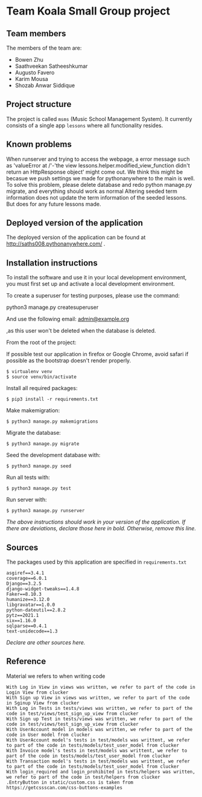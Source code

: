 # Team Koala Small Group project

## Team members
The members of the team are:
- Bowen Zhu
- Saathveekan Satheeshkumar
- Augusto Favero
- Karim Mousa
- Shozab Anwar Siddique

## Project structure
The project is called `msms` (Music School Management System).  It currently consists of a single app `lessons` where all functionality resides.

## Known problems
When runserver and trying to access the webpage, a error message such as 'valueError at /'-'the view lessons.helper.modified_view_function didn't return an HttpResponse object' might come out. We think this might be becasue we push settings we made for pythonanywhere to the main is well. To solve this problem, please delete database and redo python manage.py migrate, and everything should work as normal
Altering seeded term information does not update the term information of the seeded lessons. But does for any future lessons made. 

## Deployed version of the application
The deployed version of the application can be found at http://saths008.pythonanywhere.com/ .

## Installation instructions
To install the software and use it in your local development environment, you must first set up and activate a local development environment.

To create a superuser for testing purposes, please use the command:

python3 manage.py createsuperuser

And use the following email:
admin@example.org

,as this user won't be deleted when the database is deleted.

From the root of the project:

If possible test our application in firefox or Google Chrome, avoid safari if possible as the bootstrap doesn't render properly.

```
$ virtualenv venv
$ source venv/bin/activate
```

Install all required packages:

```
$ pip3 install -r requirements.txt
```

Make makemigration:

```
$ python3 manage.py makemigrations
```

Migrate the database:

```
$ python3 manage.py migrate
```

Seed the development database with:

```
$ python3 manage.py seed
```

Run all tests with:
```
$ python3 manage.py test
```

Run server with:
```
$ python3 manage.py runserver
```

*The above instructions should work in your version of the application.  If there are deviations, declare those here in bold.  Otherwise, remove this line.*

## Sources
The packages used by this application are specified in `requirements.txt`
```
asgiref==3.4.1
coverage==6.0.1
Django==3.2.5
django-widget-tweaks==1.4.8
Faker==8.10.3
humanize==3.12.0
libgravatar==1.0.0
python-dateutil==2.8.2
pytz==2021.1
six==1.16.0
sqlparse==0.4.1
text-unidecode==1.3
```
*Declare are other sources here.*

## Reference
Material we refers to when writing code
```
With Log in View in views was written, we refer to part of the code in Login View from clucker
With Sign up View in views was written, we refer to part of the code in Sginup View from clucker
With Log in Tests in tests/views was written, we refer to part of the code in test/views/test_sign_up_view from clucker
With Sign up Test in tests/views was written, we refer to part of the code in test/views/test_sign_up_view from clucker
With UserAccount model in models was written, we refer to part of the code in User model from clucker
With UserAccount model's tests in test/models was writtent, we refer to part of the code in tests/models/test_user_model from clucker
With Invoice model's tests in test/models was writtent, we refer to part of the code in tests/models/test_user_model from clucker
With Transaction model's tests in test/models was writtent, we refer to part of the code in tests/models/test_user_model from clucker
With login_required and login_prohibited in tests/helpers was written, we refer to part of the code in test/helpers from clucker
.EntryButton in static/custom.css is taken from https://getcssscan.com/css-buttons-examples
```
